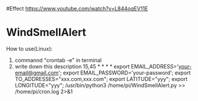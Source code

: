 #Effect
https://www.youtube.com/watch?v=L844oqEV11E

# WindSmellAlert

How to use(Linux):
1) commannd "crontab -e" in terminal
2) write down this description
15,45 * * * * export EMAIL_ADDRESS='your-email@gmail.com'; export EMAIL_PASSWORD='your-password'; export TO_ADDRESSES="xxx.com,xxx.com"; export LATITUDE="yyy"; export LONGITUDE="yyy"; /usr/bin/python3 /home/pi/WindSmellAlert.py >> /home/pi/cron.log 2>&1

